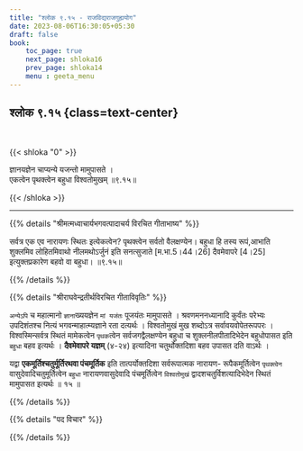 ```yaml
---
title: "श्लोक ९.१५ - राजविद्यराजगुह्ययोग"
date: 2023-08-06T16:30:05+05:30
draft: false
book:
    toc_page: true
    next_page: shloka16
    prev_page: shloka14
    menu : geeta_menu
---
```




## श्लोक ९.१५ {class=text-center}

<br/>

{{< shloka  "0"  >}}

ज्ञानयज्ञेन चाप्यन्ये यजन्तो मामुपासते ।   
एकत्वेन पृथक्त्वेन बहुधा विश्वतोमुखम् ॥९.१५॥

{{< /shloka >}}

---


{{% details "श्रीमत्मध्वाचार्यभगवत्पादाचर्य विरचित  गीताभाष्य" %}}

सर्वत्र एक एव नारायणः स्थितः इत्येकत्वेन? 
पृथक्त्वेन सर्वतो वैलक्षण्येन। बहुधा हि तस्य रूपं,आभाति 
शुक्लमिव लोहितमिवाथो नीलमथोऽर्जुनं इति 
सनत्सुजाते [म.भा.5।44।26] 
दैवमेवापरे [4।25] इत्युक्तप्रकारेण बहवो वा बहुधा। ॥९.१५॥

{{% /details %}}



{{% details "श्रीराघवेन्द्रतीर्थविरचित गीताविवृतिः" %}}

`अन्येऽपि` च महात्मानो `ज्ञाना`ख्ययज्ञेन `मां यजंतः`
पूजयंतः मामुपासते । श्रवणमननध्यानादि कुर्वंतः 
परेभ्यः उपदिशंतश्च 
नित्यं भगवन्माहात्म्यज्ञाने रता दत्यर्थः । विश्वतोमुखं 
मुख शब्दोऽत्र सर्वावयवोपेतरूपपरः । 
विश्वस्मिन्सर्वत्र  स्थितं मामेकत्वेन `पृथक`त्वेन 
सर्वजगद्वैलक्षण्येन बहुधा च शुक्लनीलपीतादिभेदेन 
बहुधोपासत इति `बहुधा` बहव इत्यर्थः । 
**दैवमेवापरे यज्ञम्‌** (४-२४) इत्यादिना 
चतुर्थोक्तदिशा बहव उपासत दति वाऽर्थः ।  

यद्वा **एकमूर्तिश्चतुर्मूर्तिरथवा पंचमूर्तिक** इति 
तात्पर्योक्तदिशा सर्वरूपात्मक 
नारायण- रूपैकमूर्तित्वेन `पृथक्त्वेन` 
वासुदेवादिचतुमूर्तित्वेन `बहुधा`
नारायणवासुदेवादि पंचमूर्तित्वेन `विश्वतोमुखं` 
द्वादशचतुर्विशत्यादिभेदेन
स्थितं मामुपासत इत्यर्थः ॥ १५ ॥


{{% /details %}}



{{% details "पद विचार" %}}


{{% /details %}}
